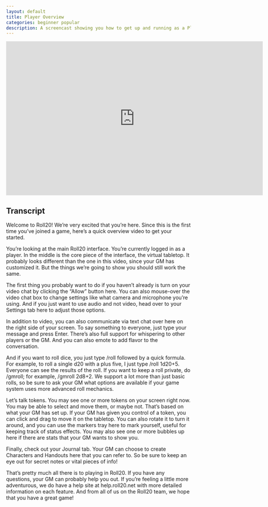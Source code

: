```yaml
---
layout: default
title: Player Overview
categories: beginner popular
description: A screencast showing you how to get up and running as a Player in Roll20.
---
```


<iframe width="700" height="420" src="http://www.youtube.com/embed/b_kTOUJddlU?rel=0&modestbrading=1&hd=1&showsearch=0" frameborder="0" allowfullscreen></iframe>

## Transcript

Welcome to Roll20! We’re very excited that you’re here. Since this is the first time you’ve joined a game, here’s a quick overview video to get your started.

You’re looking at the main Roll20 interface. You’re currently logged in as a player. In the middle is the core piece of the interface, the virtual tabletop. It probably looks different than the one in this video, since your GM has customized it. But the things we’re going to show you should still work the same.

The first thing you probably want to do if you haven’t already is turn on your video chat by clicking the “Allow” button here. You can also mouse-over the video chat box to change settings like what camera and microphone you’re using. And if you just want to use audio and not video, head over to your Settings tab here to adjust those options.

In addition to video, you can also communicate via text chat over here on the right side of your screen. To say something to everyone, just type your message and press Enter. There’s also full support for whispering to other players or the GM. And you can also emote to add flavor to the conversation.

And if you want to roll dice, you just type /roll followed by a quick formula. For example, to roll a single d20 with a plus five, I just type /roll 1d20+5. Everyone can see the results of the roll. If you want to keep a roll private, do /gmroll; for example, /gmroll 2d8+2. We support a lot more than just basic rolls, so be sure to ask your GM what options are available if your game system uses more advanced roll mechanics.

Let’s talk tokens. You may see one or more tokens on your screen right now. You may be able to select and move them, or maybe not. That’s based on what your GM has set up. If your GM has given you control of a token, you can click and drag to move it on the tabletop. You can also rotate it to turn it around, and you can use the markers tray here to mark yourself, useful for keeping track of status effects. You may also see one or more bubbles up here if there are stats that your GM wants to show you.

Finally, check out your Journal tab. Your GM can choose to create Characters and Handouts here that you can refer to. So be sure to keep an eye out for secret notes or vital pieces of info!

That’s pretty much all there is to playing in Roll20. If you have any questions, your GM can probably help you out. If you’re feeling a little more adventurous, we do have a help site at help.roll20.net with more detailed information on each feature. And from all of us on the Roll20 team, we hope that you have a great game!